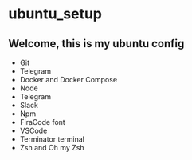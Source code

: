# ubuntu_setup

## Welcome, this is my ubuntu config

- Git
- Telegram
- Docker and Docker Compose
- Node
- Telegram
- Slack
- Npm
- FiraCode font
- VSCode
- Terminator terminal
- Zsh and Oh my Zsh
